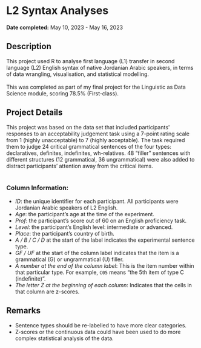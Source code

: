 <h1>L2 Syntax Analyses</h1>

<b>Date completed:</b> May 10, 2023 - May 16, 2023

<h2>Description</h2>
This project used R to analyse first language (L1) transfer in second language (L2) English syntax of native Jordanian Arabic speakers, in terms of data wrangling, visualisation, and statistical modelling.
<br>
<br>
This was completed as part of my final project for the Linguistic as Data Science module, scoring 78.5% (First-class). 

<h2>Project Details</h2>
This project was based on the data set that included participants' responses to an acceptability judgement task using a 7-point rating scale from 1 (highly unacceptable) to 7 (highly acceptable). The task required them to judge 24 critical grammatical sentences of the four types: declaratives, definites, indefinites, wh-relatives. 48 “filler” sentences with different structures (12 grammatical, 36 ungrammatical) were also added to distract participants’ attention away from the critical items. 
<br>
<br>
<h3>Column Information:</h3>

  - <i>ID</i>: the unique identifier for each participant. All participants were Jordanian Arabic speakers of L2 English.
  - <i>Age</i>: the participant’s age at the time of the experiment.
  - <i>Prof</i>: the participant’s score out of 60 on an English proficiency task.
  - <i>Level</i>: the participant’s English level: intermediate or advanced.
  - <i>Place</i>: the participant’s country of birth.
  - <i>A / B / C / D</i> at the start of the label indicates the experimental sentence type.
  - <i>GF / UF</i> at the start of the column label indicates that the item is a grammatical (G) or ungrammatical (U) filler.
  - <i>A number at the end of the column label</i>: This is the item number within that particular type. For example, <code>C05</code> means “the 5th item of type C (indefinite)”.
  - <i>The letter Z at the beginning of each column</i>: Indicates that the cells in that column are z-scores.

<h2>Remarks</h2>

- Sentence types should be re-labelled to have more clear categories. 
- Z-scores or the continuous data could have been used to do more complex statistical analysis of the data. 

